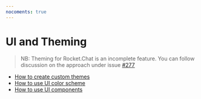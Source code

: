 ```yaml
---
nocoments: true
---
```


# UI and Theming

> NB: Theming for Rocket.Chat is an incomplete feature. You can follow discussion on the approach under issue [#277](https://github.com/RocketChat/Rocket.Chat/issues/277)

- [How to create custom themes](themes/)
- [How to use UI color scheme](colors/)
- [How to use UI components](components/)
